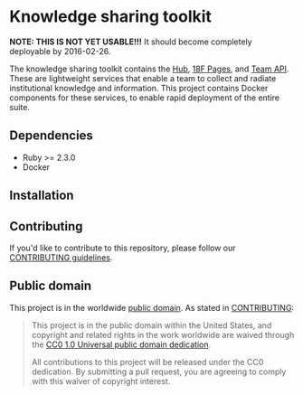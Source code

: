 # Knowledge sharing toolkit

**NOTE: THIS IS NOT YET USABLE!!!** It should become completely deployable by
2016-02-26.

The knowledge sharing toolkit contains the [Hub](https://github.com/18F/hub/),
[18F Pages](https://github.com/18F/pages-server), and [Team
API](https://github.com/18F/team-api-server/). These are lightweight services
that enable a team to collect and radiate institutional knowledge and
information. This project contains Docker components for these services, to
enable rapid deployment of the entire suite.

## Dependencies
- Ruby >= 2.3.0
- Docker

## Installation

## Contributing

If you'd like to contribute to this repository, please follow our
[CONTRIBUTING guidelines](./CONTRIBUTING.md).

## Public domain

This project is in the worldwide [public domain](LICENSE.md). As stated in
[CONTRIBUTING](CONTRIBUTING.md):

> This project is in the public domain within the United States, and copyright
> and related rights in the work worldwide are waived through the
> [CC0 1.0 Universal public domain dedication](https://creativecommons.org/publicdomain/zero/1.0/).
>
> All contributions to this project will be released under the CC0 dedication.
> By submitting a pull request, you are agreeing to comply with this waiver of
> copyright interest.
